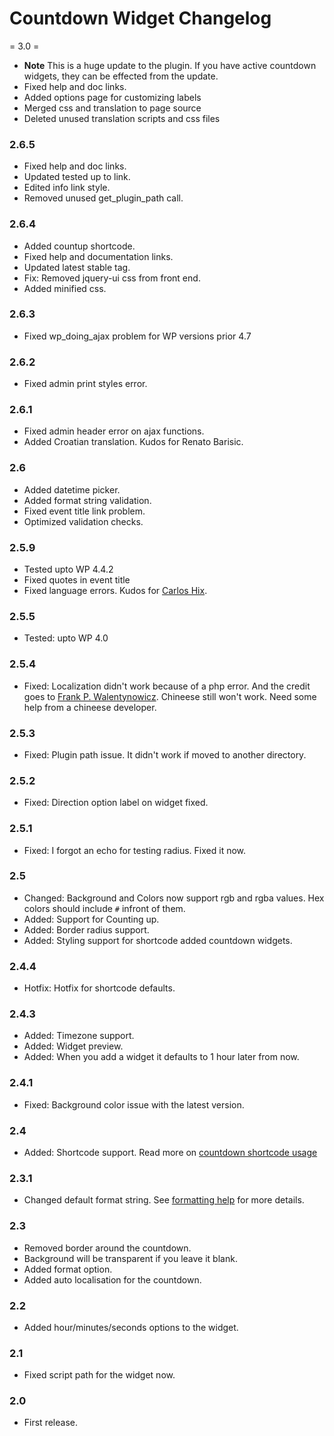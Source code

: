 # Countdown Widget Changelog



= 3.0 =
* **Note** This is a huge update to the plugin. If you have active countdown widgets, they can be effected from the update.
* Fixed help and doc links.
* Added options page for customizing labels
* Merged css and translation to page source
* Deleted unused translation scripts and css files

### 2.6.5
* Fixed help and doc links.
* Updated tested up to link.
* Edited info link style.
* Removed unused get_plugin_path call.

### 2.6.4
* Added countup shortcode.
* Fixed help and documentation links.
* Updated latest stable tag.
* Fix: Removed jquery-ui css from front end.
* Added minified css.

### 2.6.3
* Fixed wp_doing_ajax problem for WP versions prior 4.7

### 2.6.2
* Fixed admin print styles error.

### 2.6.1
* Fixed admin header error on ajax functions.
* Added Croatian translation. Kudos for Renato Barisic.

### 2.6
* Added datetime picker.
* Added format string validation.
* Fixed event title link problem.
* Optimized validation checks.

### 2.5.9
* Tested upto WP 4.4.2
* Fixed quotes in event title
* Fixed language errors. Kudos for [Carlos Hix](http://br.meet-magento.com/).

### 2.5.5
* Tested: upto WP 4.0

### 2.5.4
* Fixed: Localization didn't work because of a php error. And the credit goes to [Frank P. Walentynowicz](http://wordpress.org/support/profile/frankpw). Chineese still won't work. Need some help from a chineese developer.

### 2.5.3
* Fixed: Plugin path issue. It didn't work if moved to another directory.

### 2.5.2
* Fixed: Direction option label on widget fixed.

### 2.5.1
* Fixed: I forgot an echo for testing radius. Fixed it now.

### 2.5
* Changed: Background and Colors now support rgb and rgba values. Hex colors should include `#` infront of them.
* Added: Support for Counting up.
* Added: Border radius support.
* Added: Styling support for shortcode added countdown widgets.

### 2.4.4
* Hotfix: Hotfix for shortcode defaults.

### 2.4.3
* Added: Timezone support.
* Added: Widget preview.
* Added: When you add a widget it defaults to 1 hour later from now.

### 2.4.1
* Fixed: Background color issue with the latest version.

### 2.4
* Added: Shortcode support. Read more on [countdown shortcode usage](http://metinsaylan.com/4579/how-to-add-a-countdown-to-your-post-using-shortcode/)

### 2.3.1
* Changed default format string. See [formatting help](http://metinsaylan.com/wordpress/plugins/countdown/help/#format) for more details.

### 2.3
* Removed border around the countdown.
* Background will be transparent if you leave it blank.
* Added format option.
* Added auto localisation for the countdown.

### 2.2
* Added hour/minutes/seconds options to the widget.

### 2.1
* Fixed script path for the widget now.

### 2.0
* First release.
